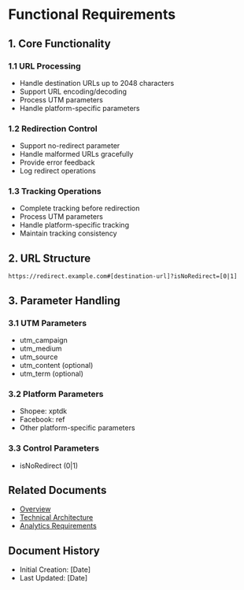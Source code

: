 # Functional Requirements

## 1. Core Functionality

### 1.1 URL Processing
- Handle destination URLs up to 2048 characters
- Support URL encoding/decoding
- Process UTM parameters
- Handle platform-specific parameters

### 1.2 Redirection Control
- Support no-redirect parameter
- Handle malformed URLs gracefully
- Provide error feedback
- Log redirect operations

### 1.3 Tracking Operations
- Complete tracking before redirection
- Process UTM parameters
- Handle platform-specific tracking
- Maintain tracking consistency

## 2. URL Structure
```
https://redirect.example.com#[destination-url]?isNoRedirect=[0|1]
```

## 3. Parameter Handling

### 3.1 UTM Parameters
- utm_campaign
- utm_medium
- utm_source
- utm_content (optional)
- utm_term (optional)

### 3.2 Platform Parameters
- Shopee: xptdk
- Facebook: ref
- Other platform-specific parameters

### 3.3 Control Parameters
- isNoRedirect (0|1)

## Related Documents
- [Overview](overview.md)
- [Technical Architecture](technical_architecture.md)
- [Analytics Requirements](analytics_requirements.md)

## Document History
- Initial Creation: [Date]
- Last Updated: [Date] 